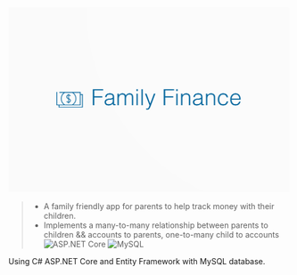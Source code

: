 
<img src="./wwwroot/images/namelogoblue.png" alt="company logo">


>- A family friendly app for parents to help track money with their children.
>- Implements a many-to-many relationship between parents to children && accounts to parents, one-to-many child to accounts
>![ASP.NET Core](https://img.shields.io/badge/-ASP.NET_Core-512BD4?style=flat-square&logo=.net&logoColor=white)
![MySQL](https://img.shields.io/badge/-MySQL-4479A1?style=flat-square&logo=mysql&logoColor=white)

Using C# ASP.NET Core and Entity Framework with MySQL database.
